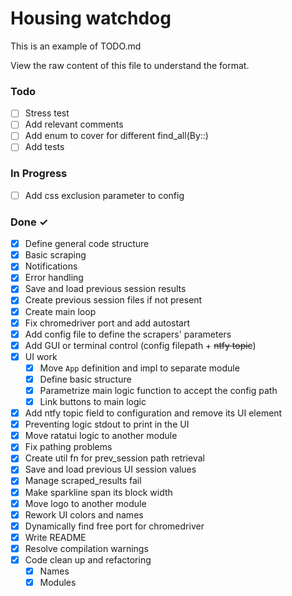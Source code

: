  # Housing watchdog

This is an example of TODO.md

View the raw content of this file to understand the format.

### Todo
- [ ] Stress test
- [ ] Add relevant comments
- [ ] Add enum to cover for different find_all(By::)
- [ ] Add tests

### In Progress

- [ ] Add css exclusion parameter to config

### Done ✓

- [X] Define general code structure
- [X] Basic scraping
- [X] Notifications
- [X] Error handling
- [X] Save and load previous session results
- [X] Create previous session files if not present
- [X] Create main loop
- [X] Fix chromedriver port and add autostart
- [X] Add config file to define the scrapers' parameters
- [X] Add GUI or terminal control (config filepath + <s>ntfy topic</s>)
- [X] UI work 
  - [X] Move `App` definition and impl to separate module
  - [X] Define basic structure
  - [X] Parametrize main logic function to accept the config path
  - [X] Link buttons to main logic
- [X] Add ntfy topic field to configuration and remove its UI element
- [X] Preventing logic stdout to print in the UI
- [X] Move ratatui logic to another module
- [X] Fix pathing problems 
- [X] Create util fn for prev_session path retrieval
- [X] Save and load previous UI session values
- [X] Manage scraped_results fail
- [X] Make sparkline span its block width
- [X] Move logo to another module
- [X] Rework UI colors and names
- [X] Dynamically find free port for chromedriver
- [X] Write README
- [X] Resolve compilation warnings
- [X] Code clean up and refactoring
  - [X] Names
  - [X] Modules

